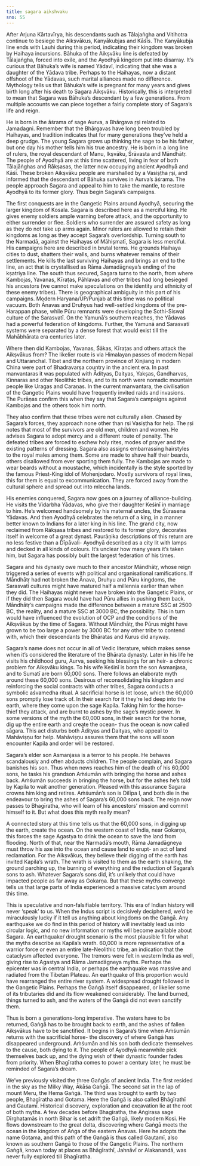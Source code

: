 ```yaml
---
title: sagara aikshvaku
sno: 55
---
```


After Arjuna Kārtavīrya, his descendants such as Tālajaṅgha and Vitihotra continue to besiege the Aikṣvākus, Kanyākubjas and Kāśīs. The Kanyākubja line ends with Lauhi during this period, indicating their kingdom was broken by Haihaya incursions. Bāhuka of the Aikṣvāku line is defeated by Tālajaṅgha, forced into exile, and the Ayodhyā kingdom put into disarray. It’s curious that Bāhuka’s wife is named Yādavī, indicating that she was a daughter of the Yādava tribe. Perhaps to the Haihayas, now a distant offshoot of the Yādavas, such marital alliances made no difference. Mythology tells us that Bāhuka’s wife is pregnant for many years and gives birth long after his death to Sagara Aikṣvāku. Historically, this is interpreted to mean that Sagara was Bāhuka’s descendant by a few generations. From multiple accounts we can piece together a fairly complete story of Sagara’s life and reign.

He is born in the āśrama of sage Aurva, a Bhārgava ṛṣi related to Jamadagni. Remember that the Bhārgavas have long been troubled by Haihayas, and tradition indicates that for many generations they’ve held a deep grudge. The young Sagara grows up thinking the sage to be his father, but one day his mother tells him his true ancestry. He is born in a long line of rulers, the royal descendant of Manu, Ikṣvāku, Śrāvasta and Māndhātṛ. The people of Ayodhyā are at this time scattered, living in fear of both Tālajāṅghas and Rākṣasas, the latter now occupying ancient Ayodhyā and Kāśī. These broken Aikṣvāku people are marshalled by a Vasiṣṭha ṛṣi, and informed that the descendant of Bāhuka survives in Aurva’s āśrama. The people approach Sagara and appeal to him to take the mantle, to restore Ayodhyā to its former glory. Thus begin Sagara’s campaigns.

The first conquests are in the Gangetic Plains around Ayodhyā, securing the larger kingdom of Kosala. Sagara is described here as a merciful king. He gives enemy soldiers ample warning before attack, and the opportunity to either surrender or flee. Soldiers who surrender are assured safety as long as they do not take up arms again. Minor rulers are allowed to retain their kingdoms as long as they accept Sagara’s overlordship. Turning south to the Narmadā, against the Haihayas of Māhiṣmatī, Sagara is less merciful. His campaigns here are described in brutal terms. He grounds Haihaya cities to dust, shatters their walls, and burns whatever remains of their settlements. He kills the last surviving Haihayas and brings an end to the line, an act that is crystallised as Rāma Jamadāgneya’s ending of the kṣatriya line. The south thus secured, Sagara turns to the north, from where Kambojas, Yavanas, Kīraṭas, Pāhlavas and other tribes had long besieged his ancestors (we cannot make speculations on the identity and ethnicity of these enemy tribes). There is geographical ambiguity in this part of his campaigns. Modern Haryana/UP/Punjab at this time was no political vacuum. Both Ānavas and Druhyus had well-settled kingdoms of the pre-Harappan phase, while Pūru remnants were developing the Sothi-Siswal culture of the Sarasvatī. On the Yamunā’s southern reaches, the Yādavas had a powerful federation of kingdoms. Further, the Yamunā and Sarasvatī systems were separated by a dense forest that would exist till the Mahābhārata era centuries later.

Where then did Kambojas, Yavanas, Śākas, Kīraṭas and others attack the Aikṣvākus from? The likelier route is via Himalayan passes of modern Nepal and Uttaranchal. Tibet and the northern province of Xinjiang in modern China were part of Bhadravarṣa country in the ancient era. In past manvantaras it was populated with Ādityas, Daityas, Yakṣas, Gandharvas, Kinnaras and other Neolithic tribes, and to its north were nomadic mountain people like Uragas and Caraṇas. In the current manvantara, the civilisation of the Gangetic Plains would have frequently invited raids and invasions. The Purāṇas confirm this when they say that Sagara’s campaigns against Kambojas and the others took him north.

They also confirm that these tribes were not culturally alien. Chased by Sagara’s forces, they approach none other than ṛṣi Vasiṣṭha for help. The ṛṣi notes that most of the survivors are old men, children and women. He advises Sagara to adopt mercy and a different route of penalty. The defeated tribes are forced to eschew holy rites, modes of prayer and the existing patterns of dressing. Sagara also assigns embarrassing hairstyles to the royal males among them. Some are made to shave half their beards, others disallowed from ever sporting them fully. The Kambojas are made to wear beards without a moustache, which incidentally is the style sported by the famous Priest-King idol of Mohenjodaro. Mostly survivors of royal lines, this for them is equal to excommunication. They are forced away from the cultural sphere and spread out into mleccha lands.

His enemies conquered, Sagara now goes on a journey of alliance-building. He visits the Vidarbha Yādavas, who give their daughter Keśinī in marriage to him. He’s welcomed handsomely by his maternal uncles, the Śūrasena Yādavas. And then Ayodhyā celebrates the return of a king, in a manner better known to Indians for a later king in his line. The grand city, now reclaimed from Rākṣasa tribes and restored to its former glory, decorates itself in welcome of a great dynast. Paurāṇika descriptions of this return are no less festive than a Dīpāvali- Ayodhyā described as a city lit with lamps and decked in all kinds of colours. It’s unclear how many years it’s taken him, but Sagara has possibly built the largest federation of his times.

Sagara and his dynasty owe much to their ancestor Māndhātṛ, whose reign triggered a series of events with political and organisational ramifications. If Māndhātṛ had not broken the Ānava, Druhyu and Pūru kingdoms, the Sarasvatī cultures might have matured half a millennia earlier than when they did. The Haihayas might never have broken into the Gangetic Plains, or if they did then Sagara would have had Pūru allies in pushing them back. Māndhātṛ’s campaigns made the difference between a mature SSC at 2500 BC, the reality, and a mature SSC at 3000 BC, the possibility. This in turn would have influenced the evolution of OCP and the conditions of the Aikṣvākus by the time of Sagara. Without Māndhātṛ, the Pūrus might have grown to be too large a power by 3000 BC for any other tribe to contend with, which their descendants the Bhāratas and Kurus did anyway.

Sagara’s name does not occur in all of Vedic literature, which makes sense when it’s considered the literature of the Bhārata dynasty. Later in his life he visits his childhood guru, Aurva, seeking his blessings for an heir- a chronic problem for Aikṣvāku kings. To his wife Keśinī is born the son Asmanjasa, and to Sumatī are born 60,000 sons. There follows an elaborate myth around these 60,000 sons. Desirous of reconsolidating his kingdom and reinforcing the social contracts with other tribes, Sagara conducts a symbolic aśvamedha ritual. A sacrificial horse is let loose, which the 60,000 sons promptly lose track of. In their search for it they’re led deep into the earth, where they come upon the sage Kapila. Taking him for the horse-thief they attack, and are burnt to ashes by the sage’s mystic power. In some versions of the myth the 60,000 sons, in their search for the horse, dig up the entire earth and create the ocean- thus the ocean is now called sāgara. This act disturbs both Ādityas and Daityas, who appeal to Mahāviṣṇu for help. Mahāviṣṇu assures them that the sons will soon encounter Kapila and order will be restored.

Sagara’s elder son Asmanjasa is a terror to his people. He behaves scandalously and often abducts children. The people complain, and Sagara banishes his son. Thus when news reaches him of the death of his 60,000 sons, he tasks his grandson Aṁśumān with bringing the horse and ashes back. Aṁśumān succeeds in bringing the horse, but for the ashes he’s told by Kapila to wait another generation. Pleased with this assurance Sagara crowns him king and retires. Aṁśumān’s son is Dilīpa I, and both die in the endeavour to bring the ashes of Sagara’s 60,000 sons back. The reign now passes to Bhagīratha, who will learn of his ancestors’ mission and commit himself to it. But what does this myth really mean?

A connected story at this time tells us that the 60,000 sons, in digging up the earth, create the ocean. On the western coast of India, near Gokarṇa, this forces the sage Agastya to drink the ocean to save the land from flooding. North of that, near the Narmadā’s mouth, Rāma Jamadāgneya must throw his axe into the ocean and cause land to erupt- an act of land reclamation. For the Aikṣvākus, they believe their digging of the earth has invited Kapila’s wrath. The wrath is visited to them as the earth shaking, the ground parching up, the burning of everything and the reduction of Sagara’s sons to ash. Whatever Sagara’s sons did, it’s unlikely that could have impacted people as far away as Gokarṇa. But that these myths converge tells us that large parts of India experienced a massive cataclysm around this time.

This is speculative and non-falsifiable territory. This era of Indian history will never ‘speak’ to us. When the Indus script is decisively deciphered, we’d be miraculously lucky if it tell us anything about kingdoms on the Gaṅgā. Any earthquake we do find in this period of history will inevitably lead us into circular logic, and no new information or myths will become available about Sagara. An earthquake/ drought scenario is the most plausible fit for what the myths describe as Kapila’s wrath. 60,000 is more representative of a warrior force or even an entire late-Neolithic tribe, an indication that the cataclysm affected everyone. The tremors were felt in western India as well, giving rise to Agastya and Rāma Jamadāgneya myths. Perhaps the epicenter was in central India, or perhaps the earthquake was massive and radiated from the Tibetan Plateau. An earthquake of this proportion would have rearranged the entire river system. A widespread drought followed in the Gangetic Plains. Perhaps the Gaṅgā itself disappeared, or likelier some of its tributaries did and its flow weakened considerably. The land burned, things turned to ash, and the waters of the Gaṅgā did not even sanctify them.

Thus is born a generations-long imperative. The waters have to be returned, Gaṅgā has to be brought back to earth, and the ashes of fallen Aikṣvākus have to be sanctified. It begins in Sagara’s time when Aṁśumān returns with the sacrificial horse- the discovery of where Gaṅgā has disappeared underground. Aṁśumān and his son both dedicate themselves to the cause, both dying to it. The people of Ayodhyā meanwhile pick themselves back up, and the dying wish of their dynastic founder fades from priority. When Bhagīratha comes to power a century later, he must be reminded of Sagara’s dream.

We’ve previously visited the three Gaṅgās of ancient India. The first resided in the sky as the Milky Way, Ākāśa Gaṅgā. The second sat in the lap of mount Meru, the Hema Gaṅgā. The third was brought to earth by two people, Bhagīratha and Gotama. Here the Gaṅgā is also called Bhāgīrathī and Gautamī. Historical discovery, exploration and excavation lie at the root of both myths. A few decades before Bhagīratha, the Āṅgirasa sage Dīrghatamās in north Bihar is set adrift the Gaṅgā, likely modern Kosi. He flows downstream to the great delta, discovering where Gaṅgā meets the ocean in the kingdom of Aṅga of the eastern Ānavas. Here he adopts the name Gotama, and this path of the Gaṅgā is thus called Gautamī, also known as southern Gaṅgā to those of the Gangetic Plains. The northern Gaṅgā, known today at places as Bhāgīrathī, Jahnāvī or Alakanandā, was never fully explored till Bhagīratha.